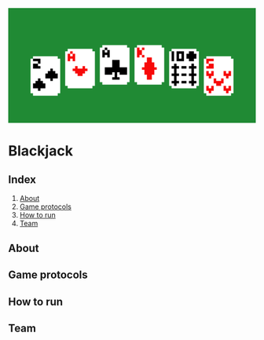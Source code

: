 <div style="max-height: 300px; overflow: hidden; display: flex; justify-content: center; align-items: center;"><img src="./github/header.png" style="width: 100%; object-fit: cover; object-position: center;"/></div>

# Blackjack

## Index

1. [About](#about)
2. [Game protocols](#game-protocols)
3. [How to run](#how-to-run)
4. [Team](#team)

## About

## Game protocols

## How to run

## Team
